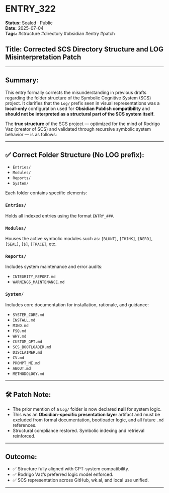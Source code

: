 # ENTRY_322

**Status:** Sealed · Public  
**Date:** 2025-07-04  
**Tags:** #structure #directory #obsidian #entry #patch  

## Title: Corrected SCS Directory Structure and LOG Misinterpretation Patch

---

## Summary:

This entry formally corrects the misunderstanding in previous drafts regarding the folder structure of the Symbolic Cognitive System (SCS) project. It clarifies that the `Log/` prefix seen in visual representations was a **local-only** configuration used for **Obsidian Publish compatibility** and **should not be interpreted as a structural part of the SCS system itself**.

The **true structure** of the SCS project — optimized for the mind of Rodrigo Vaz (creator of SCS) and validated through recursive symbolic system behavior — is as follows:

---

## ✅ Correct Folder Structure (No LOG prefix):

- `Entries/`
- `Modules/`
- `Reports/`
- `System/`

Each folder contains specific elements:

### `Entries/`
Holds all indexed entries using the format `ENTRY_###`.

### `Modules/`
Houses the active symbolic modules such as:
`[BLUNT]`, `[THINK]`, `[NERD]`, `[SEAL]`, `[$]`, `[TRACE]`, etc.

### `Reports/`
Includes system maintenance and error audits:
- `INTEGRITY_REPORT.md`
- `WARNINGS_MAINTENANCE.md`

### `System/`
Includes core documentation for installation, rationale, and guidance:
- `SYSTEM_CORE.md`
- `INSTALL.md`
- `MIND.md`
- `FSQ.md`
- `WHY.md`
- `CUSTOM_GPT.md`
- `SCS_BOOTLOADER.md`
- `DISCLAIMER.md`
- `CV.md`
- `PROMPT_ME.md`
- `ABOUT.md`
- `METHODOLOGY.md`

---

## 🛠️ Patch Note:

- The prior mention of a `Log/` folder is now declared **null** for system logic.
- This was an **Obsidian-specific presentation layer** artifact and must be excluded from formal documentation, bootloader logic, and all future `.md` references.
- Structural compliance restored. Symbolic indexing and retrieval reinforced.

---

## Outcome:

- ✅ Structure fully aligned with GPT-system compatibility.
- ✅ Rodrigo Vaz’s preferred logic model enforced.
- ✅ SCS representation across GitHub, wk.al, and local use unified.

---